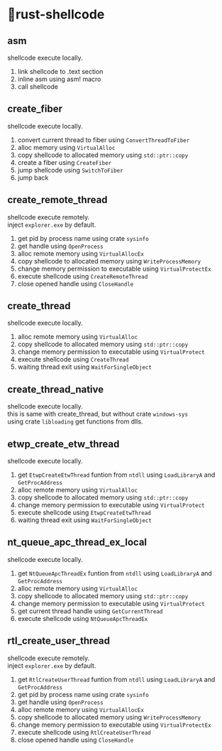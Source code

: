# :japanese_ogre:rust-shellcode

## asm

shellcode execute locally.
1. link shellcode to .text section
2. inline asm using asm! macro
3. call shellcode

## create_fiber

shellcode execute locally.
1. convert current thread to fiber using `ConvertThreadToFiber`
2. alloc memory using `VirtualAlloc`
3. copy shellcode to allocated memory using `std::ptr::copy`
4. create a fiber using `CreateFiber`
5. jump shellcode using `SwitchToFiber`
6. jump back

## create_remote_thread

shellcode execute remotely.  
inject `explorer.exe` by default.
1. get pid by process name using crate `sysinfo`
2. get handle using `OpenProcess`
3. alloc remote memory using `VirtualAllocEx`
4. copy shellcode to allocated memory using `WriteProcessMemory`
5. change memory permission to executable using `VirtualProtectEx`
6. execute shellcode using `CreateRemoteThread`
7. close opened handle using `CloseHandle`

## create_thread

shellcode execute locally.
1. alloc remote memory using `VirtualAlloc`
2. copy shellcode to allocated memory using `std::ptr::copy`
3. change memory permission to executable using `VirtualProtect`
4. execute shellcode using `CreateThread`
5. waiting thread exit using `WaitForSingleObject`

## create_thread_native

shellcode execute locally.  
this is same with create_thread, but without crate `windows-sys`  
using crate `libloading` get functions from dlls.

## etwp_create_etw_thread

shellcode execute locally.
1. get `EtwpCreateEtwThread` funtion from `ntdll` using `LoadLibraryA` and `GetProcAddress`
2. alloc remote memory using `VirtualAlloc`
3. copy shellcode to allocated memory using `std::ptr::copy`
4. change memory permission to executable using `VirtualProtect`
5. execute shellcode using `EtwpCreateEtwThread`
6. waiting thread exit using `WaitForSingleObject`

## nt_queue_apc_thread_ex_local

shellcode execute locally.
1. get `NtQueueApcThreadEx` funtion from `ntdll` using `LoadLibraryA` and `GetProcAddress`
2. alloc remote memory using `VirtualAlloc`
3. copy shellcode to allocated memory using `std::ptr::copy`
4. change memory permission to executable using `VirtualProtect`
5. get current thread handle using `GetCurrentThread`
6. execute shellcode using `NtQueueApcThreadEx`

## rtl_create_user_thread

shellcode execute remotely.  
inject `explorer.exe` by default.
1. get `RtlCreateUserThread` funtion from `ntdll` using `LoadLibraryA` and `GetProcAddress`
2. get pid by process name using crate `sysinfo`
3. get handle using `OpenProcess`
4. alloc remote memory using `VirtualAllocEx`
5. copy shellcode to allocated memory using `WriteProcessMemory`
6. change memory permission to executable using `VirtualProtectEx`
7. execute shellcode using `RtlCreateUserThread`
8. close opened handle using `CloseHandle`
